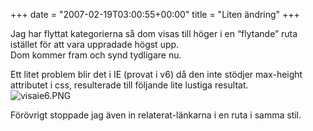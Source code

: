 +++
date = "2007-02-19T03:00:55+00:00"
title = "Liten ändring"
+++

Jag har flyttat kategorierna så dom visas till höger i en &#8220;flytande&#8221; ruta istället för att vara uppradade högst upp.  
Dom kommer fram och synd tydligare nu.

Ett litet problem blir det i IE (provat i v6) då den inte stödjer max-height attributet i css, resulterade till följande lite lustiga resultat.  
<img id="image314" src="http://cdn.junkpile.se/2007/02/visaie6.PNG" alt="visaie6.PNG" />

Förövrigt stoppade jag även in relaterat-länkarna i en ruta i samma stil.

<small></small>
